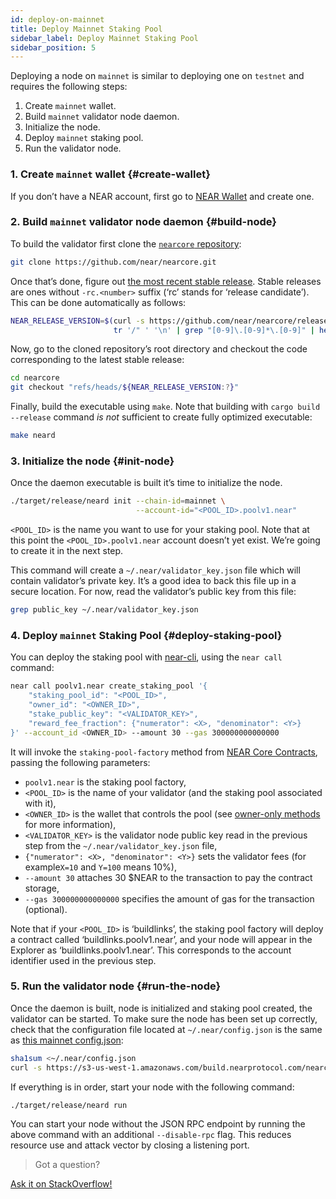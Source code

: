 ```yaml
---
id: deploy-on-mainnet
title: Deploy Mainnet Staking Pool
sidebar_label: Deploy Mainnet Staking Pool
sidebar_position: 5
---
```


Deploying a node on `mainnet` is similar to deploying one on `testnet`
and requires the following steps:

1. Create `mainnet` wallet.
2. Build `mainnet` validator node daemon.
3. Initialize the node.
4. Deploy `mainnet` staking pool.
5. Run the validator node.


### 1. Create `mainnet` wallet {#create-wallet}

If you don’t have a NEAR account, first go to [NEAR
Wallet](https://wallet.near.org/) and create one.


### 2. Build `mainnet` validator node daemon {#build-node}

To build the validator first clone the [`nearcore`
repository](https://github.com/near/nearcore):

```bash
git clone https://github.com/near/nearcore.git
```

Once that’s done, figure out [the most recent stable
release](https://github.com/near/nearcore/releases).  Stable releases
are ones without `-rc.<number>` suffix (‘rc’ stands for ‘release
candidate’).  This can be done automatically as follows:

```bash
NEAR_RELEASE_VERSION=$(curl -s https://github.com/near/nearcore/releases/latest |
                       tr '/" ' '\n' | grep "[0-9]\.[0-9]*\.[0-9]" | head -n 1)
```

Now, go to the cloned repository’s root directory and checkout the
code corresponding to the latest stable release:

```bash
cd nearcore
git checkout "refs/heads/${NEAR_RELEASE_VERSION:?}"
```

Finally, build the executable using `make`.  Note that building with
`cargo build --release` command *is not* sufficient to create fully
optimized executable:

```bash
make neard
```


### 3. Initialize the node {#init-node}

Once the daemon executable is built it’s time to initialize the node.

```bash
./target/release/neard init --chain-id=mainnet \
                            --account-id="<POOL_ID>.poolv1.near"
```

`<POOL_ID>` is the name you want to use for your staking pool.  Note
that at this point the `<POOL_ID>.poolv1.near` account doesn’t yet
exist.  We’re going to create it in the next step.

This command will create a `~/.near/validator_key.json` file which
will contain validator’s private key.  It’s a good idea to back this
file up in a secure location.  For now, read the validator’s public
key from this file:

```bash
grep public_key ~/.near/validator_key.json
```


### 4. Deploy `mainnet` Staking Pool {#deploy-staking-pool}

You can deploy the staking pool with [near-cli](https://github.com/near/near-cli),
using the `near call` command:

```bash
near call poolv1.near create_staking_pool '{
    "staking_pool_id": "<POOL_ID>",
    "owner_id": "<OWNER_ID>",
    "stake_public_key": "<VALIDATOR_KEY>",
    "reward_fee_fraction": {"numerator": <X>, "denominator": <Y>}
}' --account_id <OWNER_ID> --amount 30 --gas 300000000000000
```

It will invoke the `staking-pool-factory` method from [NEAR Core
Contracts](https://github.com/near/core-contracts), passing the
following parameters:

- `poolv1.near` is the staking pool factory,
- `<POOL_ID>` is the name of your validator (and the staking pool
  associated with it),
- `<OWNER_ID>` is the wallet that controls the pool (see [owner-only
  methods](https://github.com/near/core-contracts/tree/master/staking-pool#owner-only-methods)
  for more information),
- `<VALIDATOR_KEY>` is the validator node public key read in the
  previous step from the `~/.near/validator_key.json` file,
- `{"numerator": <X>, "denominator": <Y>}` sets the validator fees
  (for example`X=10` and `Y=100` means 10%),
- `--amount 30` attaches 30 $NEAR to the transaction to pay the
  contract storage,
- `--gas 300000000000000` specifies the amount of gas for the
  transaction (optional).

Note that if your `<POOL_ID>` is ‘buildlinks’, the staking pool
factory will deploy a contract called ‘buildlinks.poolv1.near’, and
your node will appear in the Explorer as ‘buildlinks.poolv1.near’.
This corresponds to the account identifier used in the previous step.


### 5. Run the validator node {#run-the-node}

Once the daemon is built, node is initialized and staking pool
created, the validator can be started.  To make sure the node has been
set up correctly, check that the configuration file located at
`~/.near/config.json` is the same as [this mainnet
config.json](https://s3-us-west-1.amazonaws.com/build.nearprotocol.com/nearcore-deploy/mainnet/validator/config.json):

```bash
sha1sum <~/.near/config.json
curl -s https://s3-us-west-1.amazonaws.com/build.nearprotocol.com/nearcore-deploy/mainnet/validator/config.json | sha1sum
```

If everything is in order, start your node with the following command:

```
./target/release/neard run
```

You can start your node without the JSON RPC endpoint by running the
above command with an additional `--disable-rpc` flag.  This reduces
resource use and attack vector by closing a listening port.


>Got a question?
<a href="https://stackoverflow.com/questions/tagged/nearprotocol">
  <h8>Ask it on StackOverflow!</h8></a>

<!-- Auto-update: 2025-10-14T03:22:47.085918 -->
